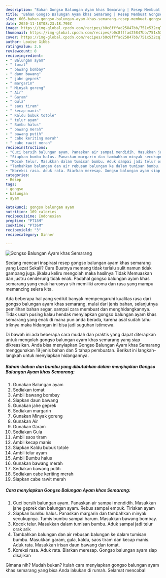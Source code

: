 ```yaml
---
description: "Bahan Gongso Balungan Ayam khas Semarang | Resep Membuat Gongso Balungan Ayam khas Semarang Yang Enak dan Simpel"
title: "Bahan Gongso Balungan Ayam khas Semarang | Resep Membuat Gongso Balungan Ayam khas Semarang Yang Enak dan Simpel"
slug: 606-bahan-gongso-balungan-ayam-khas-semarang-resep-membuat-gongso-balungan-ayam-khas-semarang-yang-enak-dan-simpel
date: 2020-11-18T08:23:18.790Z
image: https://img-global.cpcdn.com/recipes/b0c8fffad25847bb/751x532cq70/gongso-balungan-ayam-khas-semarang-foto-resep-utama.jpg
thumbnail: https://img-global.cpcdn.com/recipes/b0c8fffad25847bb/751x532cq70/gongso-balungan-ayam-khas-semarang-foto-resep-utama.jpg
cover: https://img-global.cpcdn.com/recipes/b0c8fffad25847bb/751x532cq70/gongso-balungan-ayam-khas-semarang-foto-resep-utama.jpg
author: Louise Gibbs
ratingvalue: 3.6
reviewcount: 8
recipeingredient:
- " Balungan ayam"
- " tomat"
- " bawang bombay"
- " daun bawang"
- " jahe geprek"
- " margarin"
- " Minyak goreng"
- " Air"
- " Garam"
- " Gula"
- " saos tiram"
- " kecap manis"
- " Kaldu bubuk totole"
- " telur ayam"
- " Bumbu halus"
- " bawang merah"
- " bawang putih"
- " cabe keriting merah"
- " cabe rawit merah"
recipeinstructions:
- "Cuci bersih balungan ayam. Panaskan air sampai mendidih. Masukkan jahe geprek dan balungan ayam. Rebus sampai empuk. Tiriskan ayam"
- "Siapkan bumbu halus. Panaskan margarin dan tambahkan minyak secukupnya. Tumis bumbu sampai harum. Masukkan bawang bombay."
- "Kocok telur. Masukkan dalam tumisan bumbu. Aduk sampai jadi telur orak arik"
- "Tambahkan balungan dan air rebusan balungan ke dalam tumisan bumbu. Masukkan garam, gula, kaldu, saos tiram dan kecap manis. Aduk rata. Masukkan irisan daun bawang dan tomat."
- "Koreksi rasa. Aduk rata. Biarkan meresap. Gongso balungan ayam siap disajikan"
categories:
- Resep
tags:
- gongso
- balungan
- ayam

katakunci: gongso balungan ayam 
nutrition: 169 calories
recipecuisine: Indonesian
preptime: "PT18M"
cooktime: "PT36M"
recipeyield: "3"
recipecategory: Dinner

---
```



![Gongso Balungan Ayam khas Semarang](https://img-global.cpcdn.com/recipes/b0c8fffad25847bb/751x532cq70/gongso-balungan-ayam-khas-semarang-foto-resep-utama.jpg)

Sedang mencari inspirasi resep gongso balungan ayam khas semarang yang Lezat Sekali? Cara Buatnya memang tidak terlalu sulit namun tidak gampang juga. jikalau keliru mengolah maka hasilnya Tidak Memuaskan dan justru cenderung tidak enak. Padahal gongso balungan ayam khas semarang yang enak harusnya sih memiliki aroma dan rasa yang mampu memancing selera kita.

Ada beberapa hal yang sedikit banyak mempengaruhi kualitas rasa dari gongso balungan ayam khas semarang, mulai dari jenis bahan, selanjutnya pemilihan bahan segar, sampai cara membuat dan menghidangkannya. Tidak usah pusing kalau hendak menyiapkan gongso balungan ayam khas semarang yang enak di mana pun anda berada, karena asal sudah tahu triknya maka hidangan ini bisa jadi suguhan istimewa.




Di bawah ini ada beberapa cara mudah dan praktis yang dapat diterapkan untuk mengolah gongso balungan ayam khas semarang yang siap dikreasikan. Anda bisa menyiapkan Gongso Balungan Ayam khas Semarang menggunakan 19 jenis bahan dan 5 tahap pembuatan. Berikut ini langkah-langkah untuk menyiapkan hidangannya.

<!--inarticleads1-->

##### Bahan-bahan dan bumbu yang dibutuhkan dalam menyiapkan Gongso Balungan Ayam khas Semarang:

1. Gunakan  Balungan ayam
1. Sediakan  tomat
1. Ambil  bawang bombay
1. Siapkan  daun bawang
1. Gunakan  jahe geprek
1. Sediakan  margarin
1. Gunakan  Minyak goreng
1. Gunakan  Air
1. Gunakan  Garam
1. Sediakan  Gula
1. Ambil  saos tiram
1. Ambil  kecap manis
1. Siapkan  Kaldu bubuk totole
1. Ambil  telur ayam
1. Ambil  Bumbu halus
1. Gunakan  bawang merah
1. Sediakan  bawang putih
1. Sediakan  cabe keriting merah
1. Siapkan  cabe rawit merah




<!--inarticleads2-->

##### Cara menyiapkan Gongso Balungan Ayam khas Semarang:

1. Cuci bersih balungan ayam. Panaskan air sampai mendidih. Masukkan jahe geprek dan balungan ayam. Rebus sampai empuk. Tiriskan ayam
1. Siapkan bumbu halus. Panaskan margarin dan tambahkan minyak secukupnya. Tumis bumbu sampai harum. Masukkan bawang bombay.
1. Kocok telur. Masukkan dalam tumisan bumbu. Aduk sampai jadi telur orak arik
1. Tambahkan balungan dan air rebusan balungan ke dalam tumisan bumbu. Masukkan garam, gula, kaldu, saos tiram dan kecap manis. Aduk rata. Masukkan irisan daun bawang dan tomat.
1. Koreksi rasa. Aduk rata. Biarkan meresap. Gongso balungan ayam siap disajikan




Gimana nih? Mudah bukan? Itulah cara menyiapkan gongso balungan ayam khas semarang yang bisa Anda lakukan di rumah. Selamat mencoba!
